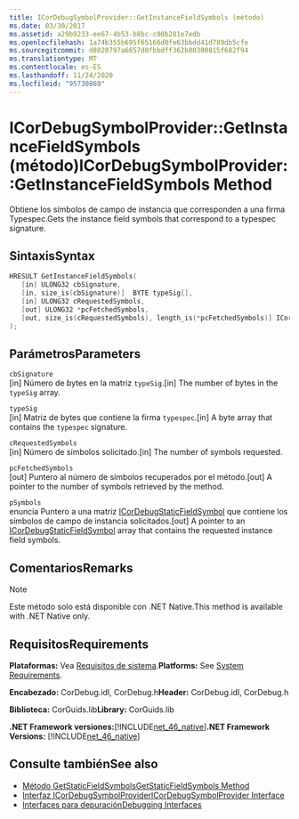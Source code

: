 ```yaml
---
title: ICorDebugSymbolProvider::GetInstanceFieldSymbols (método)
ms.date: 03/30/2017
ms.assetid: a29b9233-ee67-4b53-b8bc-c00b281e7edb
ms.openlocfilehash: 1a74b355b695f65166d0fe63bbdd41d789db5cfe
ms.sourcegitcommit: d8020797a6657d0fbbdff362b80300815f682f94
ms.translationtype: MT
ms.contentlocale: es-ES
ms.lasthandoff: 11/24/2020
ms.locfileid: "95730869"
---
```

# <a name="icordebugsymbolprovidergetinstancefieldsymbols-method"></a><span data-ttu-id="c42b2-102">ICorDebugSymbolProvider::GetInstanceFieldSymbols (método)</span><span class="sxs-lookup"><span data-stu-id="c42b2-102">ICorDebugSymbolProvider::GetInstanceFieldSymbols Method</span></span>

<span data-ttu-id="c42b2-103">Obtiene los símbolos de campo de instancia que corresponden a una firma Typespec.</span><span class="sxs-lookup"><span data-stu-id="c42b2-103">Gets the instance field symbols that correspond to a typespec signature.</span></span>  
  
## <a name="syntax"></a><span data-ttu-id="c42b2-104">Sintaxis</span><span class="sxs-lookup"><span data-stu-id="c42b2-104">Syntax</span></span>  
  
```cpp  
HRESULT GetInstanceFieldSymbols(  
   [in] ULONG32 cbSignature,  
   [in, size_is(cbSignature)]  BYTE typeSig[],  
   [in] ULONG32 cRequestedSymbols,  
   [out] ULONG32 *pcFetchedSymbols,  
   [out, size_is(cRequestedSymbols), length_is(*pcFetchedSymbols)] ICorDebugInstanceFieldSymbol *pSymbols[]  
);  
```  
  
## <a name="parameters"></a><span data-ttu-id="c42b2-105">Parámetros</span><span class="sxs-lookup"><span data-stu-id="c42b2-105">Parameters</span></span>  

 `cbSignature`  
 <span data-ttu-id="c42b2-106">[in] Número de bytes en la matriz `typeSig`.</span><span class="sxs-lookup"><span data-stu-id="c42b2-106">[in] The number of bytes in the `typeSig` array.</span></span>  
  
 `typeSig`  
 <span data-ttu-id="c42b2-107">[in] Matriz de bytes que contiene la firma `typespec`.</span><span class="sxs-lookup"><span data-stu-id="c42b2-107">[in] A byte array that contains the `typespec` signature.</span></span>  
  
 `cRequestedSymbols`  
 <span data-ttu-id="c42b2-108">[in] Número de símbolos solicitado.</span><span class="sxs-lookup"><span data-stu-id="c42b2-108">[in] The number of symbols requested.</span></span>  
  
 `pcFetchedSymbols`  
 <span data-ttu-id="c42b2-109">[out] Puntero al número de símbolos recuperados por el método.</span><span class="sxs-lookup"><span data-stu-id="c42b2-109">[out] A pointer to the number of symbols retrieved by the method.</span></span>  
  
 `pSymbols`  
 <span data-ttu-id="c42b2-110">enuncia Puntero a una matriz [ICorDebugStaticFieldSymbol](icordebugstaticfieldsymbol-interface.md) que contiene los símbolos de campo de instancia solicitados.</span><span class="sxs-lookup"><span data-stu-id="c42b2-110">[out] A pointer to an [ICorDebugStaticFieldSymbol](icordebugstaticfieldsymbol-interface.md) array that contains the requested instance field symbols.</span></span>  
  
## <a name="remarks"></a><span data-ttu-id="c42b2-111">Comentarios</span><span class="sxs-lookup"><span data-stu-id="c42b2-111">Remarks</span></span>  
  
> [!NOTE]
> <span data-ttu-id="c42b2-112">Este método solo está disponible con .NET Native.</span><span class="sxs-lookup"><span data-stu-id="c42b2-112">This method is available with .NET Native only.</span></span>  
  
## <a name="requirements"></a><span data-ttu-id="c42b2-113">Requisitos</span><span class="sxs-lookup"><span data-stu-id="c42b2-113">Requirements</span></span>  

 <span data-ttu-id="c42b2-114">**Plataformas:** Vea [Requisitos de sistema](../../get-started/system-requirements.md).</span><span class="sxs-lookup"><span data-stu-id="c42b2-114">**Platforms:** See [System Requirements](../../get-started/system-requirements.md).</span></span>  
  
 <span data-ttu-id="c42b2-115">**Encabezado:** CorDebug.idl, CorDebug.h</span><span class="sxs-lookup"><span data-stu-id="c42b2-115">**Header:** CorDebug.idl, CorDebug.h</span></span>  
  
 <span data-ttu-id="c42b2-116">**Biblioteca:** CorGuids.lib</span><span class="sxs-lookup"><span data-stu-id="c42b2-116">**Library:** CorGuids.lib</span></span>  
  
 <span data-ttu-id="c42b2-117">**.NET Framework versiones:**[!INCLUDE[net_46_native](../../../../includes/net-46-native-md.md)]</span><span class="sxs-lookup"><span data-stu-id="c42b2-117">**.NET Framework Versions:** [!INCLUDE[net_46_native](../../../../includes/net-46-native-md.md)]</span></span>  
  
## <a name="see-also"></a><span data-ttu-id="c42b2-118">Consulte también</span><span class="sxs-lookup"><span data-stu-id="c42b2-118">See also</span></span>

- [<span data-ttu-id="c42b2-119">Método GetStaticFieldSymbols</span><span class="sxs-lookup"><span data-stu-id="c42b2-119">GetStaticFieldSymbols Method</span></span>](icordebugsymbolprovider-getstaticfieldsymbols-method.md)
- [<span data-ttu-id="c42b2-120">Interfaz ICorDebugSymbolProvider</span><span class="sxs-lookup"><span data-stu-id="c42b2-120">ICorDebugSymbolProvider Interface</span></span>](icordebugsymbolprovider-interface.md)
- [<span data-ttu-id="c42b2-121">Interfaces para depuración</span><span class="sxs-lookup"><span data-stu-id="c42b2-121">Debugging Interfaces</span></span>](debugging-interfaces.md)
